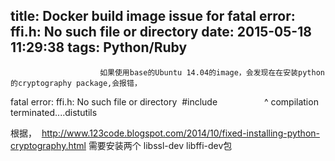 title: Docker build image issue for fatal error: ffi.h: No such file or directory
date: 2015-05-18 11:29:38
tags: Python/Ruby
---


						如果使用base的Ubuntu 14.04的image，会发现在在安装python的cryptography package,会报错，
 fatal error: ffi.h: No such file or directory
  #include 
                  ^
 compilation terminated....distutils

 根据，  http://www.123code.blogspot.com/2014/10/fixed-installing-python-cryptography.html 需要安装两个 libssl-dev libffi-dev包

                                   